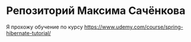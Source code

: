 # Репозиторий Максима Сачёнкова
Я прохожу обучение по курсу https://www.udemy.com/course/spring-hibernate-tutorial/